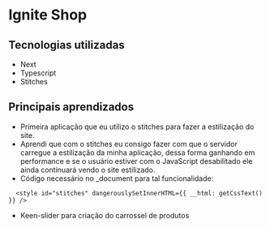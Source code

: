 # Ignite Shop

## Tecnologias utilizadas
- Next
- Typescript
- Stitches

## Principais aprendizados
- Primeira aplicação que eu utilizo o stitches para fazer a estilização do site.
- Aprendi que com o stitches eu consigo fazer com que o servidor carregue a estilização da minha aplicação, dessa forma ganhando em performance e se o usuário estiver com o JavaScript desabilitado ele ainda continuará vendo o site estilizado.
- Código necessário no _document para tal funcionalidade:
```
  <style id="stitches" dangerouslySetInnerHTML={{ __html: getCssText() }} />
```
- Keen-slider para criação do carrossel de produtos